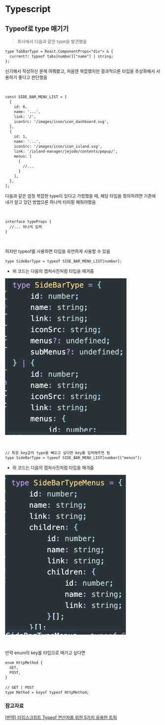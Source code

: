 # Typescript

## Typeof로 type 매기기

> 회사에서 다음과 같은 type을 발견했음

```JSX
type TabBarType = React.ComponentProps<"div"> & {
  current?: typeof tabs[number]["name"] | string;
};
```

신기해서 작성하신 분께 여쭤봤고, 처음엔 복잡했지만 결과적으론 타입을 추상화해서 사용하기 좋다고 판단했음

<br>

```TS
const SIDE_BAR_MENU_LIST = [
  {
    id: 0,
    name: '...',
    link: '/',
    iconSrc: '/images/icon/icon_dashboard.svg',
  },
  {
    id: 1,
    name: '...',
    iconSrc: '/images/icon/icon_island.svg',
    link: '/island-manager/jejodo/contents/popup/',
    menus: [
      {
        //...
      }
    ],
  },
];
```

다음과 같은 엄청 복잡한 type이 있다고 가정했을 때, 해당 타입을 정의하려면 기존에 내가 알고 있던 방법으론 하나씩 타이핑 해줘야했음

<br>

```TS
interface typeProps {
  //... 하나씩 입력
}
```

<br>

하지만 typeof를 사용하면 타입을 유연하게 사용할 수 있음

```JSX
type SideBarType = typeof SIDE_BAR_MENU_LIST[number];
```

- 위 코드는 다음의 캡처사진처럼 타입을 매겨줌

![객체 타입 빼오기](../screen/typeof%EB%A1%9C%20%EA%B0%9D%EC%B2%B4%20%ED%83%80%EC%9E%85%20%EB%B9%BC%EC%98%A4%EA%B8%B0.png)

<br>

```TS
// 특정 key값의 type을 빼오고 싶다면 key를 입력해주면 됨
type SideBarType = typeof SIDE_BAR_MENU_LIST[number]["menus"];
```

- 위 코드는 다음의 캡처사진처럼 타입을 매겨줌

![객체에서 특정 key값 타입 빼오기](../screen/typeof%EC%97%90%20%ED%8A%B9%EC%A0%95%20key%EA%B0%92%EC%97%90%20%ED%95%B4%EB%8B%B9%ED%95%98%EB%8A%94%20%ED%83%80%EC%9E%85.png)

<br>

만약 enum의 key를 타입으로 매기고 싶다면

```TS
enum HttpMethod {
  GET,
  POST,
}

// GET | POST
type Method = keyof typeof HttpMethod;
```

### 참고자료

[[번역] 타입스크립트 Typeof 연산자를 위한 5가지 유용한 트릭](https://velog.io/@surim014/5-very-useful-tricks-for-thetypescript-typeof-operator)
